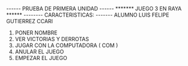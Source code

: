 ------ PRUEBA DE PRIMERA UNIDAD ------
******* JUEGO 3 EN RAYA ******
-------- CARACTERISTICAS: -------
ALUMNO LUIS FELIPE GUTIERREZ CCARI
1. PONER NOMBRE
2. VER VICTORIAS Y DERROTAS
3. JUGAR CON LA COMPUTADORA ( COM )
4. ANULAR EL JUEGO
5. EMPEZAR EL JUEGO
